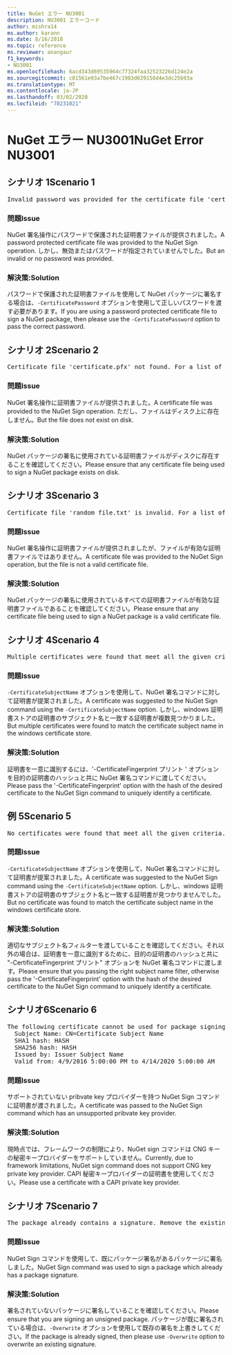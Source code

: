 ```yaml
---
title: NuGet エラー NU3001
description: NU3001 エラーコード
author: mishra14
ms.author: karann
ms.date: 8/16/2018
ms.topic: reference
ms.reviewer: anangaur
f1_keywords:
- NU3001
ms.openlocfilehash: 6acd343d69535964c77324faa32523226d124e2a
ms.sourcegitcommit: c81561e93a7be467c1983d639158d4e3dc25b93a
ms.translationtype: MT
ms.contentlocale: ja-JP
ms.lasthandoff: 03/02/2020
ms.locfileid: "78231021"
---
```

# <a name="nuget-error-nu3001"></a><span data-ttu-id="3e7ba-103">NuGet エラー NU3001</span><span class="sxs-lookup"><span data-stu-id="3e7ba-103">NuGet Error NU3001</span></span>

## <a name="scenario-1"></a><span data-ttu-id="3e7ba-104">シナリオ 1</span><span class="sxs-lookup"><span data-stu-id="3e7ba-104">Scenario 1</span></span>

<pre>Invalid password was provided for the certificate file 'certificate.pfx'. Provide a valid password using the '-CertificatePassword' option.</pre>

### <a name="issue"></a><span data-ttu-id="3e7ba-105">問題</span><span class="sxs-lookup"><span data-stu-id="3e7ba-105">Issue</span></span>

<span data-ttu-id="3e7ba-106">NuGet 署名操作にパスワードで保護された証明書ファイルが提供されました。</span><span class="sxs-lookup"><span data-stu-id="3e7ba-106">A password protected certificate file was provided to the NuGet Sign operation.</span></span> <span data-ttu-id="3e7ba-107">しかし、無効またはパスワードが指定されていませんでした。</span><span class="sxs-lookup"><span data-stu-id="3e7ba-107">But an invalid or no password was provided.</span></span>


### <a name="solution"></a><span data-ttu-id="3e7ba-108">解決策:</span><span class="sxs-lookup"><span data-stu-id="3e7ba-108">Solution</span></span>

<span data-ttu-id="3e7ba-109">パスワードで保護された証明書ファイルを使用して NuGet パッケージに署名する場合は、`-CertificatePassword` オプションを使用して正しいパスワードを渡す必要があります。</span><span class="sxs-lookup"><span data-stu-id="3e7ba-109">If you are using a password protected certificate file to sign a NuGet package, then please use the `-CertificatePassword` option to pass the correct password.</span></span>



## <a name="scenario-2"></a><span data-ttu-id="3e7ba-110">シナリオ 2</span><span class="sxs-lookup"><span data-stu-id="3e7ba-110">Scenario 2</span></span>

<pre>Certificate file 'certificate.pfx' not found. For a list of accepted ways to provide a certificate, visit https://docs.nuget.org/docs/reference/command-line-reference.</pre>

### <a name="issue"></a><span data-ttu-id="3e7ba-111">問題</span><span class="sxs-lookup"><span data-stu-id="3e7ba-111">Issue</span></span>

<span data-ttu-id="3e7ba-112">NuGet 署名操作に証明書ファイルが提供されました。</span><span class="sxs-lookup"><span data-stu-id="3e7ba-112">A certificate file was provided to the NuGet Sign operation.</span></span> <span data-ttu-id="3e7ba-113">ただし、ファイルはディスク上に存在しません。</span><span class="sxs-lookup"><span data-stu-id="3e7ba-113">But the file does not exist on disk.</span></span>


### <a name="solution"></a><span data-ttu-id="3e7ba-114">解決策:</span><span class="sxs-lookup"><span data-stu-id="3e7ba-114">Solution</span></span>

<span data-ttu-id="3e7ba-115">NuGet パッケージの署名に使用されている証明書ファイルがディスクに存在することを確認してください。</span><span class="sxs-lookup"><span data-stu-id="3e7ba-115">Please ensure that any certificate file being used to sign a NuGet package exists on disk.</span></span>



## <a name="scenario-3"></a><span data-ttu-id="3e7ba-116">シナリオ 3</span><span class="sxs-lookup"><span data-stu-id="3e7ba-116">Scenario 3</span></span>

<pre>Certificate file 'random_file.txt' is invalid. For a list of accepted ways to provide a certificate, visit https://docs.nuget.org/docs/reference/command-line-reference.</pre>

### <a name="issue"></a><span data-ttu-id="3e7ba-117">問題</span><span class="sxs-lookup"><span data-stu-id="3e7ba-117">Issue</span></span>

<span data-ttu-id="3e7ba-118">NuGet 署名操作に証明書ファイルが提供されましたが、ファイルが有効な証明書ファイルではありません。</span><span class="sxs-lookup"><span data-stu-id="3e7ba-118">A certificate file was provided to the NuGet Sign operation, but the file is not a valid certificate file.</span></span>


### <a name="solution"></a><span data-ttu-id="3e7ba-119">解決策:</span><span class="sxs-lookup"><span data-stu-id="3e7ba-119">Solution</span></span>

<span data-ttu-id="3e7ba-120">NuGet パッケージの署名に使用されているすべての証明書ファイルが有効な証明書ファイルであることを確認してください。</span><span class="sxs-lookup"><span data-stu-id="3e7ba-120">Please ensure that any certificate file being used to sign a NuGet package is a valid certificate file.</span></span>



## <a name="scenario-4"></a><span data-ttu-id="3e7ba-121">シナリオ 4</span><span class="sxs-lookup"><span data-stu-id="3e7ba-121">Scenario 4</span></span>

<pre>Multiple certificates were found that meet all the given criteria. Use the '-CertificateFingerprint' option with the hash of the desired certificate.</pre>

### <a name="issue"></a><span data-ttu-id="3e7ba-122">問題</span><span class="sxs-lookup"><span data-stu-id="3e7ba-122">Issue</span></span>

<span data-ttu-id="3e7ba-123">`-CertificateSubjectName` オプションを使用して、NuGet 署名コマンドに対して証明書が提案されました。</span><span class="sxs-lookup"><span data-stu-id="3e7ba-123">A certificate was suggested to the NuGet Sign command using the `-CertificateSubjectName` option.</span></span> <span data-ttu-id="3e7ba-124">しかし、windows 証明書ストアの証明書のサブジェクト名と一致する証明書が複数見つかりました。</span><span class="sxs-lookup"><span data-stu-id="3e7ba-124">But multiple certificates were found to match the certificate subject name in the windows certificate store.</span></span>


### <a name="solution"></a><span data-ttu-id="3e7ba-125">解決策:</span><span class="sxs-lookup"><span data-stu-id="3e7ba-125">Solution</span></span>

<span data-ttu-id="3e7ba-126">証明書を一意に識別するには、'-CertificateFingerprint プリント ' オプションを目的の証明書のハッシュと共に NuGet 署名コマンドに渡してください。</span><span class="sxs-lookup"><span data-stu-id="3e7ba-126">Please pass the '-CertificateFingerprint' option with the hash of the desired certificate to the NuGet Sign command to uniquely identify a certificate.</span></span>



## <a name="scenario-5"></a><span data-ttu-id="3e7ba-127">例 5</span><span class="sxs-lookup"><span data-stu-id="3e7ba-127">Scenario 5</span></span>

<pre>No certificates were found that meet all the given criteria. For a list of accepted ways to provide a certificate, visit https://docs.nuget.org/docs/reference/command-line-reference.</pre>

### <a name="issue"></a><span data-ttu-id="3e7ba-128">問題</span><span class="sxs-lookup"><span data-stu-id="3e7ba-128">Issue</span></span>

<span data-ttu-id="3e7ba-129">`-CertificateSubjectName` オプションを使用して、NuGet 署名コマンドに対して証明書が提案されました。</span><span class="sxs-lookup"><span data-stu-id="3e7ba-129">A certificate was suggested to the NuGet Sign command using the `-CertificateSubjectName` option.</span></span> <span data-ttu-id="3e7ba-130">しかし、windows 証明書ストアの証明書のサブジェクト名と一致する証明書が見つかりませんでした。</span><span class="sxs-lookup"><span data-stu-id="3e7ba-130">But no certificate was found to match the certificate subject name in the windows certificate store.</span></span>


### <a name="solution"></a><span data-ttu-id="3e7ba-131">解決策:</span><span class="sxs-lookup"><span data-stu-id="3e7ba-131">Solution</span></span>

<span data-ttu-id="3e7ba-132">適切なサブジェクト名フィルターを渡していることを確認してください。それ以外の場合は、証明書を一意に識別するために、目的の証明書のハッシュと共に "-CertificateFingerprint プリント" オプションを NuGet 署名コマンドに渡します。</span><span class="sxs-lookup"><span data-stu-id="3e7ba-132">Please ensure that you passing the right subject name filter, otherwise pass the '-CertificateFingerprint' option with the hash of the desired certificate to the NuGet Sign command to uniquely identify a certificate.</span></span>



## <a name="scenario-6"></a><span data-ttu-id="3e7ba-133">シナリオ6</span><span class="sxs-lookup"><span data-stu-id="3e7ba-133">Scenario 6</span></span>

<pre>The following certificate cannot be used for package signing as the private key provider is unsupported:
  Subject Name: CN=Certificate Subject Name
  SHA1 hash: HASH
  SHA256 hash: HASH
  Issued by: Issuer Subject Name
  Valid from: 4/9/2016 5:00:00 PM to 4/14/2020 5:00:00 AM</pre>

### <a name="issue"></a><span data-ttu-id="3e7ba-134">問題</span><span class="sxs-lookup"><span data-stu-id="3e7ba-134">Issue</span></span>

<span data-ttu-id="3e7ba-135">サポートされていない pribvate key プロバイダーを持つ NuGet Sign コマンドに証明書が渡されました。</span><span class="sxs-lookup"><span data-stu-id="3e7ba-135">A certificate was passed to the NuGet Sign command which has an unsupported pribvate key provider.</span></span> 


### <a name="solution"></a><span data-ttu-id="3e7ba-136">解決策:</span><span class="sxs-lookup"><span data-stu-id="3e7ba-136">Solution</span></span>

<span data-ttu-id="3e7ba-137">現時点では、フレームワークの制限により、NuGet sign コマンドは CNG キーの秘密キープロバイダーをサポートしていません。</span><span class="sxs-lookup"><span data-stu-id="3e7ba-137">Currently, due to framework limitations, NuGet sign command does not support CNG key private key provider.</span></span> <span data-ttu-id="3e7ba-138">CAPI 秘密キープロバイダーの証明書を使用してください。</span><span class="sxs-lookup"><span data-stu-id="3e7ba-138">Please use a certificate with a CAPI private key provider.</span></span>



## <a name="scenario-7"></a><span data-ttu-id="3e7ba-139">シナリオ 7</span><span class="sxs-lookup"><span data-stu-id="3e7ba-139">Scenario 7</span></span>

<pre>The package already contains a signature. Remove the existing signature before adding a new signature.</pre>

### <a name="issue"></a><span data-ttu-id="3e7ba-140">問題</span><span class="sxs-lookup"><span data-stu-id="3e7ba-140">Issue</span></span>

<span data-ttu-id="3e7ba-141">NuGet Sign コマンドを使用して、既にパッケージ署名があるパッケージに署名しました。</span><span class="sxs-lookup"><span data-stu-id="3e7ba-141">NuGet Sign command was used to sign a package which already has a package signature.</span></span>


### <a name="solution"></a><span data-ttu-id="3e7ba-142">解決策:</span><span class="sxs-lookup"><span data-stu-id="3e7ba-142">Solution</span></span>

<span data-ttu-id="3e7ba-143">署名されていないパッケージに署名していることを確認してください。</span><span class="sxs-lookup"><span data-stu-id="3e7ba-143">Please ensure that you are signing an unsigned package.</span></span> <span data-ttu-id="3e7ba-144">パッケージが既に署名されている場合は、`-Overwrite` オプションを使用して既存の署名を上書きしてください。</span><span class="sxs-lookup"><span data-stu-id="3e7ba-144">If the package is already signed, then please use `-Overwrite` option to overwrite an existing signature.</span></span>


